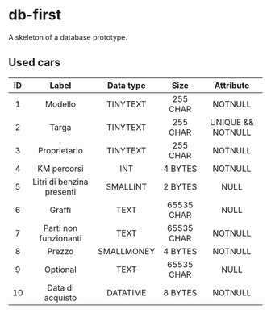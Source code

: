 # db-first

A skeleton of a database prototype.

## Used cars

|  ID  |           Label           | Data type  |    Size    |     Attribute     |
| :--: | :-----------------------: | :--------: | :--------: | :---------------: |
|  1   |          Modello          |  TINYTEXT  |  255 CHAR  |      NOTNULL      |
|  2   |           Targa           |  TINYTEXT  |  255 CHAR  | UNIQUE && NOTNULL |
|  3   |       Proprietario        |  TINYTEXT  |  255 CHAR  |      NOTNULL      |
|  4   |        KM percorsi        |    INT     |  4 BYTES   |      NOTNULL      |
|  5   | Litri di benzina presenti |  SMALLINT  |  2 BYTES   |       NULL        |
|  6   |          Graffi           |    TEXT    | 65535 CHAR |       NULL        |
|  7   |   Parti non funzionanti   |    TEXT    | 65535 CHAR |      NOTNULL      |
|  8   |          Prezzo           | SMALLMONEY |  4 BYTES   |      NOTNULL      |
|  9   |         Optional          |    TEXT    | 65535 CHAR |       NULL        |
|  10  |     Data di acquisto      |  DATATIME  |  8 BYTES   |      NOTNULL      |

